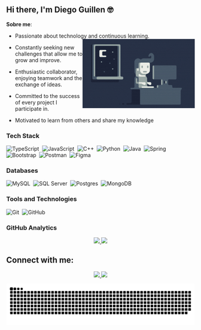 ## Hi there, I'm Diego Guillen 🤓

**Sobre me**:
- Passionate about technology and continuous learning.
  <img alt="Night Coding" src="img/cod.gif" align="right"/>

- Constantly seeking new challenges that allow me to grow and improve.
- Enthusiastic collaborator, enjoying teamwork and the exchange of ideas.
- Committed to the success of every project I participate in.
- Motivated to learn from others and share my knowledge

### Tech Stack

![TypeScript](https://img.shields.io/badge/typescript-%232F74C0.svg?style=for-the-badge&logo=typescript&logoColor=white)&nbsp;
![JavaScript](https://img.shields.io/badge/javascript-%23323330.svg?style=for-the-badge&logo=javascript&logoColor=%23F7DF1E)&nbsp;
![C++](https://img.shields.io/badge/c++-%2300599C.svg?style=for-the-badge&logo=c%2B%2B&logoColor=white)&nbsp;
![Python](https://img.shields.io/badge/python-3670A0?style=for-the-badge&logo=python&logoColor=ffdd54)&nbsp;
![Java](https://img.shields.io/badge/java-%23ED8B00.svg?style=for-the-badge&logo=java&logoColor=white)&nbsp;
![Spring](https://img.shields.io/badge/spring-%236DB33F.svg?style=for-the-badge&logo=spring&logoColor=white)&nbsp;
![Bootstrap](https://img.shields.io/badge/bootstrap-%23563D7C.svg?style=for-the-badge&logo=bootstrap&logoColor=white)&nbsp;
![Postman](https://img.shields.io/badge/Postman-FF6C37?style=for-the-badge&logo=postman&logoColor=white)&nbsp;
![Figma](https://img.shields.io/badge/figma-%23F24E1E.svg?style=for-the-badge&logo=figma&logoColor=white)&nbsp;

### Databases

![MySQL](https://img.shields.io/badge/MySQL-%234479A1.svg?style=for-the-badge&logo=mysql&logoColor=white)&nbsp;
![SQL Server](https://img.shields.io/badge/Microsoft_SQL_Server-%234F5B93.svg?style=for-the-badge&logo=microsoftsqlserver&logoColor=white)&nbsp;
![Postgres](https://img.shields.io/badge/postgres-%23316192.svg?style=for-the-badge&logo=postgresql&logoColor=white)&nbsp;
![MongoDB](https://img.shields.io/badge/MongoDB-%234ea94b.svg?style=for-the-badge&logo=mongodb&logoColor=white)&nbsp;


### Tools and Technologies

![Git](https://img.shields.io/badge/git-%23F05033.svg?style=for-the-badge&logo=git&logoColor=white)&nbsp;
![GitHub](https://img.shields.io/badge/github-%23121011.svg?style=for-the-badge&logo=github&logoColor=white)&nbsp;

### GitHub Analytics

<p align="center">
  <a href="https://github.com/EliasMSK">
    <img height="180em" src="https://github-readme-stats.vercel.app/api?username=EliasMSK&theme=midnight-purple&hide_border=false&include_all_commits=false&count_private=false"/>
  </a>
  <a href="https://github.com/EliasMSK">
    <img height="180em" src="https://github-readme-stats.vercel.app/api/top-langs/?username=EliasMSK&theme=midnight-purple&hide_border=false&include_all_commits=false&count_private=false&layout=compact"/>
  </a>
</p>

## Connect with me:

<p align="center">
  <a href="https://www.linkedin.com/in/dg-guillen">
    <img src="https://img.shields.io/badge/dg--guillen-%230A66C2.svg?&style=for-the-badge&logo=linkedin&logoColor=white" />
  </a>
  <a href="mailto:diego.guillen2503@gmail.com">
    <img src="https://img.shields.io/badge/diego.guillen2503-%23D14836.svg?&style=for-the-badge&logo=gmail&logoColor=white"/>
  </a>
</p>

<picture>
  <source
    media="(prefers-color-scheme: dark)"
    srcset="https://raw.githubusercontent.com/platane/snk/output/github-contribution-grid-snake-dark.svg"
  />
  <source
    media="(prefers-color-scheme: light)"
    srcset="https://raw.githubusercontent.com/platane/snk/output/github-contribution-grid-snake.svg"
  />
  <img
    alt="github contribution grid snake animation"
    src="https://raw.githubusercontent.com/platane/snk/output/github-contribution-grid-snake.svg"
  />
</picture>

